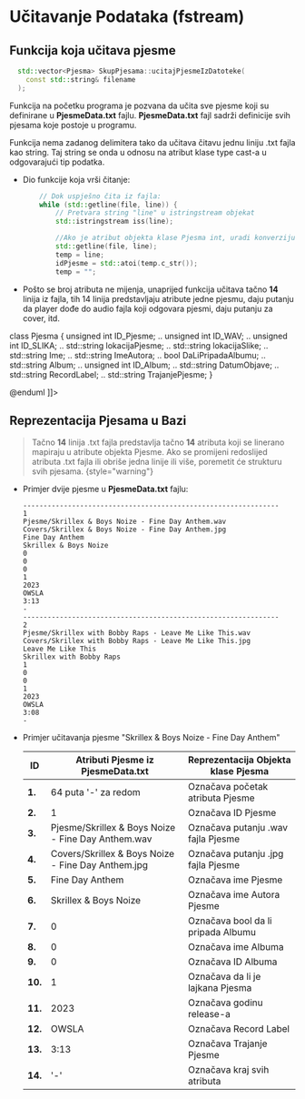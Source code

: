 # Učitavanje Podataka (fstream)

## Funkcija koja učitava pjesme

```c++
  std::vector<Pjesma> SkupPjesama::ucitajPjesmeIzDatoteke(
    const std::string& filename
  );
```

Funkcija na početku programa je pozvana da učita sve pjesme koji su definirane u **PjesmeData.txt**
fajlu. **PjesmeData.txt** fajl sadrži definicije svih pjesama koje postoje u programu.

Funkcija nema zadanog delimitera tako da učitava čitavu jednu liniju .txt fajla kao string.
Taj string se onda u odnosu na atribut klase type cast-a u odgovarajući tip podatka.

- Dio funkcije koja vrši čitanje:
    ```c++
        // Dok uspješno čita iz fajla:
        while (std::getline(file, line)) {
            // Pretvara string "line" u istringstream objekat
            std::istringstream iss(line);
  
            //Ako je atribut objekta klase Pjesma int, uradi konverziju:
            std::getline(file, line);
            temp = line;
            idPjesme = std::atoi(temp.c_str());
            temp = "";
    ```

- Pošto se broj atributa ne mijenja, unaprijed funkcija učitava tačno **14** linija iz fajla, tih 14 linija predstavljaju atribute jedne pjesmu, daju putanju da player dođe do audio fajla koji odgovara pjesmi, daju putanju za cover, itd.

<code-block lang="plantuml">
   <![CDATA[
   @startuml

  class Pjesma {
  unsigned int ID_Pjesme;
  ..
  unsigned int ID_WAV;
  ..
  unsigned int ID_SLIKA;
  ..
  std::string lokacijaPjesme;
  ..
  std::string lokacijaSlike;
  ..
  std::string Ime;
  ..
  std::string ImeAutora;
  ..
  bool DaLiPripadaAlbumu;
  ..
  std::string Album;
  ..
  unsigned int ID_Album;
  ..
  std::string DatumObjave;
  ..
  std::string RecordLabel;
  ..
  std::string TrajanjePjesme;
  }

  @enduml
  ]]>
</code-block>
 
## Reprezentacija Pjesama u Bazi

> Tačno **14** linija .txt fajla predstavlja tačno **14**
> atributa koji se linerano mapiraju u atribute objekta Pjesme.
> Ako se promijeni redoslijed atributa .txt fajla ili
> obriše jedna linije ili više, poremetit će strukturu svih pjesama.
{style="warning"}

- Primjer dvije pjesme u **PjesmeData.txt** fajlu:

    ```
    ---------------------------------------------------------------
    1
    Pjesme/Skrillex & Boys Noize - Fine Day Anthem.wav
    Covers/Skrillex & Boys Noize - Fine Day Anthem.jpg
    Fine Day Anthem
    Skrillex & Boys Noize
    0
    0
    0
    1
    2023
    OWSLA
    3:13
    -
    ---------------------------------------------------------------
    2
    Pjesme/Skrillex with Bobby Raps - Leave Me Like This.wav
    Covers/Skrillex with Bobby Raps - Leave Me Like This.jpg
    Leave Me Like This
    Skrillex with Bobby Raps
    1
    0
    0
    1
    2023
    OWSLA
    3:08
    -
    ```
  
- Primjer učitavanja pjesme "Skrillex & Boys Noize - Fine Day Anthem"
  
  | **ID**  | Atributi Pjesme iz **PjesmeData.txt**              | Reprezentacija Objekta klase **Pjesma** |
  |---------|----------------------------------------------------|-----------------------------------------|
  | **1.**  | 64 puta '-' za redom                               | Označava početak atributa Pjesme        |
  | **2.**  | 1                                                  | Označava ID Pjesme                      |
  | **3.**  | Pjesme/Skrillex & Boys Noize - Fine Day Anthem.wav | Označava putanju .wav fajla Pjesme      |
  | **4.**  | Covers/Skrillex & Boys Noize - Fine Day Anthem.jpg | Označava putanju .jpg fajla Pjesme      |
  | **5.**  | Fine Day Anthem                                    | Označava ime Pjesme                     |
  | **6.**  | Skrillex & Boys Noize                              | Označava ime Autora Pjesme              |
  | **7.**  | 0                                                  | Označava bool da li pripada Albumu      |
  | **8.**  | 0                                                  | Označava ime Albuma                     |
  | **9.**  | 0                                                  | Označava ID Albuma                      |
  | **10.** | 1                                                  | Označava da li je lajkana Pjesma        |
  | **11.** | 2023                                               | Označava godinu release-a               |
  | **12.** | OWSLA                                              | Označava Record Label                   |
  | **13.** | 3:13                                               | Označava Trajanje Pjesme                |
  | **14.** | '-'                                                | Označava kraj svih atributa             |